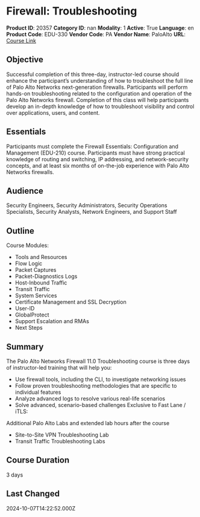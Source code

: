 # Firewall: Troubleshooting

**Product ID**: 20357
**Category ID**: nan
**Modality**: 1
**Active**: True
**Language**: en
**Product Code**: EDU-330
**Vendor Code**: PA
**Vendor Name**: PaloAlto
**URL**: [Course Link](https://www.fastlaneus.com/course/paloalto-edu-330)

## Objective
Successful completion of this three-day, instructor-led course should enhance the participant’s understanding of how to troubleshoot the full line of Palo Alto Networks next-generation firewalls.
Participants will perform hands-on troubleshooting related to the configuration and operation of the Palo Alto Networks firewall.
Completion of this class will help participants develop an in-depth knowledge of how to troubleshoot visibility and control over applications, users, and content.

## Essentials
Participants must complete the Firewall Essentials: Configuration and Management (EDU-210) course. Participants must have strong practical knowledge of routing and switching, IP addressing, and network-security concepts, and at least six months of on-the-job experience with Palo Alto Networks firewalls.

## Audience
Security Engineers, Security Administrators, Security Operations Specialists, Security Analysts, Network Engineers, and Support Staff

## Outline
Course Modules:



- Tools and Resources
- Flow Logic
- Packet Captures
- Packet-Diagnostics Logs
- Host-Inbound Traffic
- Transit Traffic
- System Services
- Certificate Management and SSL Decryption
- User-ID
- GlobalProtect
- Support Escalation and RMAs
- Next Steps

## Summary
The Palo Alto Networks Firewall 11.0 Troubleshooting course is three days of instructor-led training that will help you:


- Use firewall tools, including the CLI, to investigate networking issues
- Follow proven troubleshooting methodologies that are specific to individual features
- Analyze advanced logs to resolve various real-life scenarios
- Solve advanced, scenario-based challenges
Exclusive to Fast Lane / iTLS: 

Additional Palo Alto Labs and extended lab hours after the course


- Site-to-Site VPN Troubleshooting Lab
- Transit Traffic Troubleshooting Labs

## Course Duration
3 days

## Last Changed
2024-10-07T14:22:52.000Z
